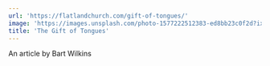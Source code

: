 ```yaml
---
url: 'https://flatlandchurch.com/gift-of-tongues/'
image: 'https://images.unsplash.com/photo-1577222512383-ed8bb23c0f2d?ixid=MnwxMjA3fDB8MHxwaG90by1wYWdlfHx8fGVufDB8fHx8&ixlib=rb-1.2.1&auto=format&fit=crop&w=800&q=80'
title: 'The Gift of Tongues'
---
```


An article by Bart Wilkins
